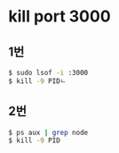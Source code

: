 # kill port 3000

## 1번

```bash
$ sudo lsof -i :3000
$ kill -9 PIDㄴ
```

## 2번

```bash
$ ps aux | grep node
$ kill -9 PID
```